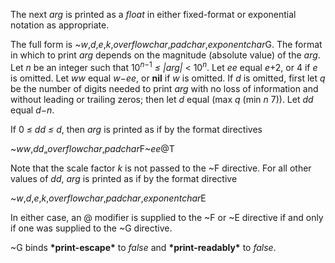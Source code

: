  



The next *arg* is printed as a *float* in either fixed-format or exponential notation as appropriate. 



 



 



The full form is &#126;<i>w</i>,<i>d</i>,<i>e</i>,<i>k</i>,<i>overflowchar</i>,<i>padchar</i>,<i>exponentchar</i>G. The format in which to print <i>arg</i> depends on the magnitude (absolute value) of the <i>arg</i>. Let <i>n</i> be an integer such that 10<sup><i>n−</i>1</sup> <i>≤ |arg|</i> &lt; 10<i><sup>n</sup></i>. Let <i>ee</i> equal <i>e</i>+2, or 4 if <i>e</i> is omitted. Let <i>ww</i> equal <i>w−ee</i>, or <b>nil</b> if <i>w</i> is omitted. If <i>d</i> is omitted, first let <i>q</i> be the number of digits needed to print <i>arg</i> with no loss of information and without leading or trailing zeros; then let <i>d</i> equal (max <i>q</i> (min <i>n</i> 7)). Let <i>dd</i> equal <i>d−n</i>. 



If 0 *≤ dd ≤ d*, then *arg* is printed as if by the format directives 



&#126;*ww*,*dd*„*overflowchar*,*padchar*F&#126;*ee*@T 



Note that the scale factor *k* is not passed to the &#126;F directive. For all other values of *dd*, *arg* is printed as if by the format directive 



&#126;*w*,*d*,*e*,*k*,*overflowchar*,*padchar*,*exponentchar*E 



In either case, an @ modifier is supplied to the &#126;F or &#126;E directive if and only if one was supplied to the &#126;G directive. 



&#126;G binds **\*print-escape\*** to *false* and **\*print-readably\*** to *false*. 



